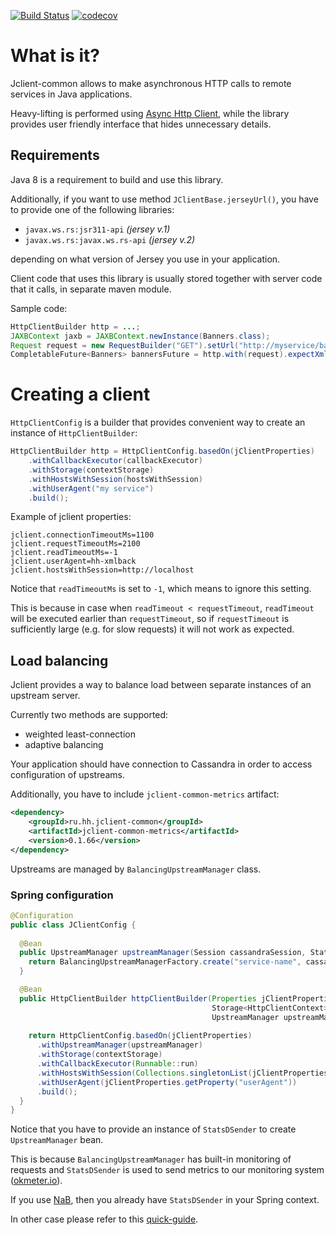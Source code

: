 [![Build Status](https://travis-ci.org/hhru/jclient-common.svg?branch=master)](https://travis-ci.org/hhru/jclient-common) [![codecov](https://codecov.io/gh/hhru/jclient-common/branch/master/graph/badge.svg)](https://codecov.io/gh/hhru/jclient-common)

# What is it?
Jclient-common allows to make asynchronous HTTP calls to remote services in Java applications. 

Heavy-lifting is performed using [Async Http Client](https://github.com/AsyncHttpClient/async-http-client), 
while the library provides user friendly interface that hides unnecessary details.

## Requirements

Java 8 is a requirement to build and use this library.

Additionally, if you want to use method `JClientBase.jerseyUrl()`, you have to provide one of the following libraries: 

* `javax.ws.rs:jsr311-api` _(jersey v.1)_
* `javax.ws.rs:javax.ws.rs-api` _(jersey v.2)_

depending on what version of Jersey you use in your application.     

Client code that uses this library is usually stored together with server code that it calls, in separate maven module. 

Sample code:

```java
HttpClientBuilder http = ...;
JAXBContext jaxb = JAXBContext.newInstance(Banners.class);
Request request = new RequestBuilder("GET").setUrl("http://myservice/banners").addQueryParam("places", "1,2,3").build();
CompletableFuture<Banners> bannersFuture = http.with(request).expectXml(jaxb, Banners.class).request();
```

# Creating a client

`HttpClientConfig` is a builder that provides convenient way to create an instance of `HttpClientBuilder`:

```java
HttpClientBuilder http = HttpClientConfig.basedOn(jClientProperties)
    .withCallbackExecutor(callbackExecutor)
    .withStorage(contextStorage)
    .withHostsWithSession(hostsWithSession)
    .withUserAgent("my service")
    .build();
```

Example of jclient properties:

```
jclient.connectionTimeoutMs=1100
jclient.requestTimeoutMs=2100
jclient.readTimeoutMs=-1
jclient.userAgent=hh-xmlback
jclient.hostsWithSession=http://localhost
```

Notice that `readTimeoutMs` is set to `-1`, which means to ignore this setting.

This is because in case when `readTimeout < requestTimeout`, `readTimeout` will be executed earlier than `requestTimeout`,
so if `requestTimeout` is sufficiently large (e.g. for slow requests) it will not work as expected.     

## Load balancing

Jclient provides a way to balance load between separate instances of an upstream server.

Currently two methods are supported:
* weighted least-connection  
* adaptive balancing 

Your application should have connection to Cassandra in order to access configuration of upstreams.

Additionally, you have to include `jclient-common-metrics` artifact:

```xml
<dependency>
    <groupId>ru.hh.jclient-common</groupId>
    <artifactId>jclient-common-metrics</artifactId>
    <version>0.1.66</version>
</dependency>
```  

Upstreams are managed by `BalancingUpstreamManager` class.

### Spring configuration

```java
@Configuration
public class JClientConfig {
  
  @Bean
  public UpstreamManager upstreamManager(Session cassandraSession, StatsDSender statsDSender) {
    return BalancingUpstreamManagerFactory.create("service-name", cassandraSession, statsDSender);
  }

  @Bean
  public HttpClientBuilder httpClientBuilder(Properties jClientProperties,
                                             Storage<HttpClientContext> contextStorage,
                                             UpstreamManager upstreamManager) {
    
    return HttpClientConfig.basedOn(jClientProperties)
      .withUpstreamManager(upstreamManager)    
      .withStorage(contextStorage)
      .withCallbackExecutor(Runnable::run)
      .withHostsWithSession(Collections.singletonList(jClientProperties.getProperty("hostsWithSession")))
      .withUserAgent(jClientProperties.getProperty("userAgent"))
      .build();
  }
}
```

Notice that you have to provide an instance of `StatsDSender` to create `UpstreamManager` bean.

This is because `BalancingUpstreamManager` has built-in monitoring of requests and `StatsDSender` is used to send metrics to our monitoring system ([okmeter.io](https://okmeter.io)).

If you use [NaB](https://github.com/hhru/nuts-and-bolts), then you already have `StatsDSender` in your Spring context.

In other case please refer to this [quick-guide](https://github.com/hhru/metrics#quick-guide).
